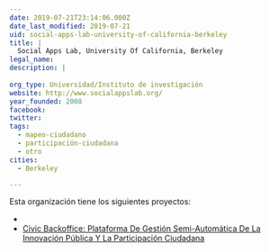 ```yaml
---
date: 2019-07-21T23:14:06.000Z
date_last_modified: 2019-07-21
uid: social-apps-lab-university-of-california-berkeley
title: |
  Social Apps Lab, University Of California, Berkeley
legal_name: 
description: |
  
org_type: Universidad/Instituto de investigación
website: http://www.socialappslab.org/
year_founded: 2008
facebook: 
twitter: 
tags:
  - mapeo-ciudadano
  - participación-ciudadana
  - otro
cities: 
  - Berkeley

---
```


Esta organización tiene los siguientes proyectos:

- [](/proyectos/civic-backoffice-plataforma-de-gestion-semi-automatica-de-la-innovacion-publica-y-la-participacion-ciudadana)
- [Civic Backoffice: Plataforma De Gestión Semi-Automática De La Innovación Pública Y La Participación Ciudadana](/proyectos/civic-backoffice-plataforma-de-gestion-semi-automatica-de-la-innovacion-publica-y-la-participacion-ciudadana)
